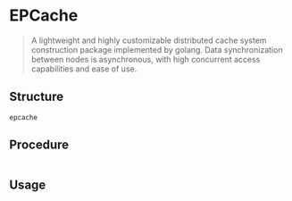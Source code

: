 # EPCache

> A lightweight and highly customizable distributed cache system construction package implemented by golang. 
> Data synchronization between nodes is asynchronous, with high concurrent access capabilities and ease of use.

## Structure
```
epcache
```

## Procedure
```

```

## Usage 

